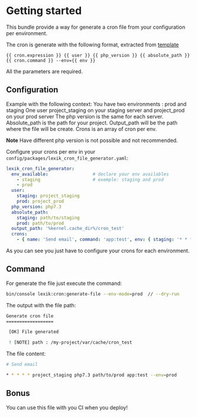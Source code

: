 Getting started
===============

This bundle provide a way for generate a cron file from your configuration per environment.

The cron is generate with the following format, extracted from [template](/Resources/views/template.txt.twig)

```twig
{{ cron.expression }} {{ user }} {{ php_version }} {{ absolute_path }} {{ cron.command }} --env={{ env }}
```

All the parameters are required.

Configuration
-------------

Example with the following context:
You have two environments : prod and staging
One user project_staging on your staging server and project_prod on your prod server
The php version is the same for each server.
Absolute_path is the path for your project.
Output_path will be the path where the file will be create.
Crons is an array of cron per env.

**Note** Have different php version is not possible and not recommended.

Configure your crons per env in your `config/packages/lexik_cron_file_generator.yaml`:

``` yaml
lexik_cron_file_generator:
  env_available:                 # declare your env availables
    - staging                    # exemple: staging and prod
    - prod
  user:
    staging: project_staging
    prod: project_prod
  php_version: php7.3
  absolute_path:
    staging: path/to/staging
    prod: path/to/prod
  output_path: '%kernel.cache_dir%/cron_test'
  crons:
    - { name: 'Send email', command: 'app:test', env: { staging: '* * * * *', prod: '* 5 * * *' } }

```

As you can see you just have to configure your crons for each environment.

Command
-------

For generate the file just execute the command:

``` bash
bin/console lexik:cron:generate-file --env-mode=prod  // --dry-run 
```

The output with the file path:

``` bash
Generate cron file
==================

 [OK] File generated

 ! [NOTE] path : /my-project/var/cache/cron_test
```

The file content:

``` bash
# Send email

* * * * * project_staging php7.3 path/to/prod app:test --env=prod
```

Bonus
-----

You can use this file with you CI when you deploy!
